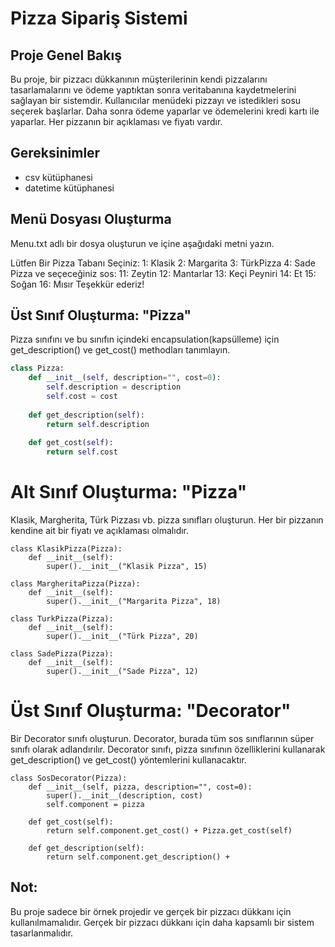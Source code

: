 # Pizza Sipariş Sistemi

## Proje Genel Bakış

Bu proje, bir pizzacı dükkanının müşterilerinin kendi pizzalarını tasarlamalarını ve ödeme yaptıktan sonra veritabanına kaydetmelerini sağlayan bir sistemdir. Kullanıcılar menüdeki pizzayı ve istedikleri sosu seçerek başlarlar. Daha sonra ödeme yaparlar ve ödemelerini kredi kartı ile yaparlar. Her pizzanın bir açıklaması ve fiyatı vardır.

## Gereksinimler

- csv kütüphanesi
- datetime kütüphanesi

## Menü Dosyası Oluşturma

Menu.txt adlı bir dosya oluşturun ve içine aşağıdaki metni yazın.

Lütfen Bir Pizza Tabanı Seçiniz:
1: Klasik
2: Margarita
3: TürkPizza
4: Sade Pizza
ve seçeceğiniz sos:
11: Zeytin
12: Mantarlar
13: Keçi Peyniri
14: Et
15: Soğan
16: Mısır
Teşekkür ederiz!


## Üst Sınıf Oluşturma: "Pizza"

Pizza sınıfını ve bu sınıfın içindeki encapsulation(kapsülleme) için get_description() ve get_cost() methodları tanımlayın.

```python
class Pizza:
    def __init__(self, description="", cost=0):
        self.description = description
        self.cost = cost
        
    def get_description(self):
        return self.description
    
    def get_cost(self):
        return self.cost
```
# Alt Sınıf Oluşturma: "Pizza"
Klasik, Margherita, Türk Pizzası vb. pizza sınıfları oluşturun. Her bir pizzanın kendine ait bir fiyatı ve açıklaması olmalıdır.

```
class KlasikPizza(Pizza):
    def __init__(self):
        super().__init__("Klasik Pizza", 15)

class MargheritaPizza(Pizza):
    def __init__(self):
        super().__init__("Margarita Pizza", 18)

class TurkPizza(Pizza):
    def __init__(self):
        super().__init__("Türk Pizza", 20)

class SadePizza(Pizza):
    def __init__(self):
        super().__init__("Sade Pizza", 12)
```

# Üst Sınıf Oluşturma: "Decorator"
Bir Decorator sınıfı oluşturun. Decorator, burada tüm sos sınıflarının süper sınıfı olarak adlandırılır.
Decorator sınıfı, pizza sınıfının özelliklerini kullanarak get_description() ve get_cost() yöntemlerini kullanacaktır.
```
class SosDecorator(Pizza):
    def __init__(self, pizza, description="", cost=0):
        super().__init__(description, cost)
        self.component = pizza

    def get_cost(self):
        return self.component.get_cost() + Pizza.get_cost(self)

    def get_description(self):
        return self.component.get_description() +
```
## Not: 
Bu proje sadece bir örnek projedir ve gerçek bir pizzacı dükkanı için kullanılmamalıdır. 
Gerçek bir pizzacı dükkanı için daha kapsamlı bir sistem tasarlanmalıdır.
